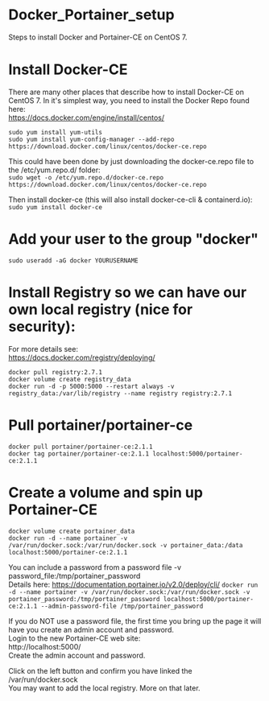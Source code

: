 # Docker_Portainer_setup
Steps to install Docker and Portainer-CE on CentOS 7.  

# Install Docker-CE
There are many other places that describe how to install Docker-CE on CentOS 7.  In it's simplest way, you need to install the Docker Repo found here:  
https://docs.docker.com/engine/install/centos/

`sudo yum install yum-utils`  
`sudo yum install yum-config-manager --add-repo https://download.docker.com/linux/centos/docker-ce.repo`  

This could have been done by just downloading the docker-ce.repo file to the /etc/yum.repo.d/ folder:  
`sudo wget -o /etc/yum.repo.d/docker-ce.repo https://download.docker.com/linux/centos/docker-ce.repo`

Then install docker-ce (this will also install docker-ce-cli & containerd.io):  
`sudo yum install docker-ce`  

# Add your user to the group "docker"
`sudo useradd -aG docker YOURUSERNAME`  

# Install Registry so we can have our own local registry (nice for security):
For more details see:  
https://docs.docker.com/registry/deploying/

`docker pull registry:2.7.1`  
`docker volume create registry_data`  
`docker run -d -p 5000:5000 --restart always -v registry_data:/var/lib/registry --name registry registry:2.7.1`  

# Pull portainer/portainer-ce
`docker pull portainer/portainer-ce:2.1.1`  
`docker tag portainer/portainer-ce:2.1.1 localhost:5000/portainer-ce:2.1.1`

# Create a volume and spin up Portainer-CE
`docker volume create portainer_data`  
`docker run -d --name portainer -v /var/run/docker.sock:/var/run/docker.sock -v portainer_data:/data localhost:5000/portainer-ce:2.1.1`

You can include a password from a password file -v password_file:/tmp/portainer_password  
Details here:
https://documentation.portainer.io/v2.0/deploy/cli/
`docker run -d --name portainer -v /var/run/docker.sock:/var/run/docker.sock -v portainer_password:/tmp/portainer_password localhost:5000/portainer-ce:2.1.1 --admin-password-file /tmp/portainer_password`

If you do NOT use a password file, the first time you bring up the page it will have you create an admin account and password.  
Login to the new Portainer-CE web site:  
http://localhost:5000/  
Create the admin account and password.

Click on the left button and confirm you have linked the /var/run/docker.sock  
You may want to add the local registry.  More on that later.

